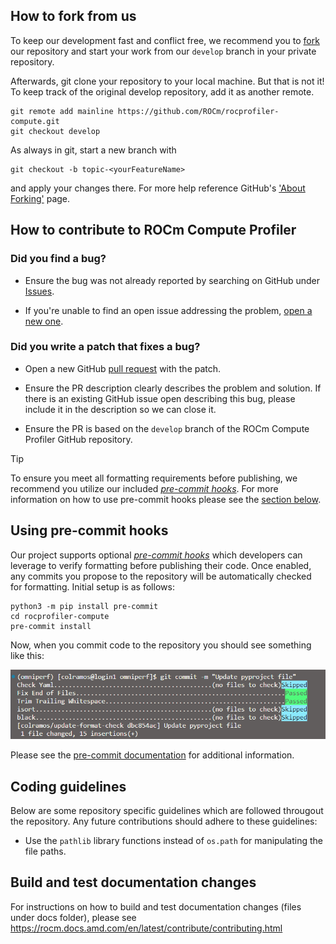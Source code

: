 ## How to fork from us

To keep our development fast and conflict free, we recommend you to [fork](https://github.com/ROCm/rocprofiler-compute/fork) our repository and start your work from our `develop` branch in your private repository.

Afterwards, git clone your repository to your local machine. But that is not it! To keep track of the original develop repository, add it as another remote.

```
git remote add mainline https://github.com/ROCm/rocprofiler-compute.git
git checkout develop
```

As always in git, start a new branch with

```
git checkout -b topic-<yourFeatureName>
```

and apply your changes there. For more help reference GitHub's ['About Forking'](https://docs.github.com/en/get-started/exploring-projects-on-github/contributing-to-a-project) page.

## How to contribute to ROCm Compute Profiler

### Did you find a bug?

- Ensure the bug was not already reported by searching on GitHub under [Issues](https://github.com/ROCm/rocprofiler-compute/issues).

- If you're unable to find an open issue addressing the problem, [open a new one](https://github.com/ROCm/rocprofiler-compute/issues/new).

### Did you write a patch that fixes a bug?

- Open a new GitHub [pull request](https://github.com/ROCm/rocprofiler-compute/compare) with the patch.

- Ensure the PR description clearly describes the problem and solution. If there is an existing GitHub issue open describing this bug, please include it in the description so we can close it.

- Ensure the PR is based on the `develop` branch of the ROCm Compute Profiler GitHub repository.

> [!TIP]
> To ensure you meet all formatting requirements before publishing, we recommend you utilize our included [*pre-commit hooks*](https://pre-commit.com/#introduction). For more information on how to use pre-commit hooks please see the [section below](#using-pre-commit-hooks).

## Using pre-commit hooks

Our project supports optional [*pre-commit hooks*](https://pre-commit.com/#introduction) which developers can leverage to verify formatting before publishing their code. Once enabled, any commits you propose to the repository will be automatically checked for formatting. Initial setup is as follows:

```console
python3 -m pip install pre-commit
cd rocprofiler-compute
pre-commit install
```

Now, when you commit code to the repository you should see something like this:

![A screen capture showing terminal output from a pre-commit hook](docs/data/contributing/pre-commit-hook.png)

Please see the [pre-commit documentation](https://pre-commit.com/#quick-start) for additional information.

## Coding guidelines

Below are some repository specific guidelines which are followed througout the repository.
Any future contributions should adhere to these guidelines:
* Use the `pathlib` library functions instead of `os.path` for manipulating the file paths.

## Build and test documentation changes

For instructions on how to build and test documentation changes (files under docs folder), please see https://rocm.docs.amd.com/en/latest/contribute/contributing.html
